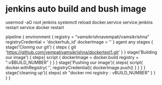 # jenkins auto build and bush image

usermod -aG root jenkins
systemctl reload docker.service
service jenkins restart
service docker restart


pipeline {
    environment {
        registry = "vamsikrishnavempati/vamsikrishna"
        registryCredential = 'dockerhub_id'
        dockerImage = ''
    }
    agent any
    stages {
        stage('Cloning our git') {
            steps {
                git 'https://github.com/vempativamsikrishna/dockertest1.git'
            }
        }
        stage('Building our image') {
            steps{
                script {
                    dockerImage = docker.build registry + ":v$BUILD_NUMBER"
                }
            }
        }
        stage('Pushing our image'){
            steps{
                script{
                    docker.withRegistry( '', registryCredential){
                    dockerImage.push()
                    }
                }
            }
        }
        stage('cleaning up'){
            steps{
                sh "docker rmi $registry:v$BUILD_NUMBER"
            }
        }
    }
}
